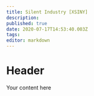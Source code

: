 ```yaml
---
title: Silent Industry [XSINY]
description: 
published: true
date: 2020-07-17T14:53:40.003Z
tags: 
editor: markdown
---
```


# Header
Your content here